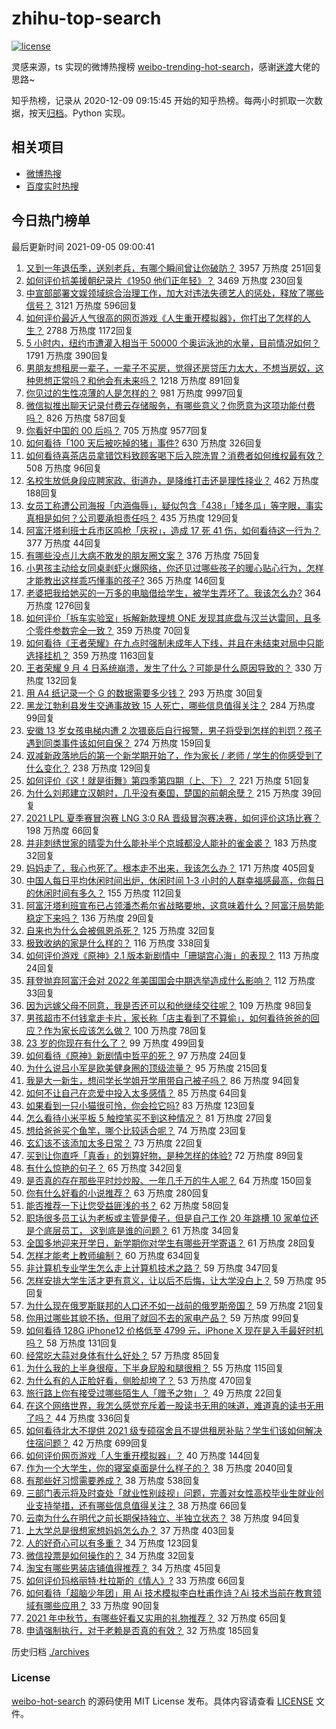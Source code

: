 # zhihu-top-search

[![license](https://img.shields.io/github/license/Arrackisarookie/zhihu-top-search)](https://github.com/Arrackisarookie/zhihu-top-search/blob/master/LICENSE)

灵感来源，ts 实现的微博热搜榜 [weibo-trending-hot-search](https://github.com/justjavac/weibo-trending-hot-search)，感谢[迷渡](https://github.com/justjavac)大佬的思路~

知乎热榜，记录从 2020-12-09 09:15:45 开始的知乎热榜。每两小时抓取一次数据，按天[归档](./archives)。Python 实现。

## 相关项目
+ [微博热搜](https://github.com/Arrackisarookie/weibo-hot-search)
+ [百度实时热搜](https://github.com/Arrackisarookie/baidu-hot-search)

## 今日热门榜单

<!-- Rank Begin -->

最后更新时间 2021-09-05 09:00:41

1. [又到一年退伍季，送别老兵，有哪个瞬间曾让你破防？](https://www.zhihu.com/question/484029261) 3957 万热度 251回复
1. [如何评价抗美援朝纪录片《1950 他们正年轻》？](https://www.zhihu.com/question/475260500) 3469 万热度 230回复
1. [中宣部部署文娱领域综合治理工作，加大对违法失德艺人的惩处，释放了哪些信号？](https://www.zhihu.com/question/484282299) 3121 万热度 596回复
1. [如何评价最近人气很高的网页游戏《人生重开模拟器》，你打出了怎样的人生？](https://www.zhihu.com/question/484487140) 2788 万热度 1172回复
1. [5 小时内，纽约市遭灌入相当于 50000 个奥运泳池的水量，目前情况如何？](https://www.zhihu.com/question/484388628) 1791 万热度 390回复
1. [男朋友想租房一辈子，一辈子不买房，觉得还房贷压力太大，不想当房奴，这种思想正常吗？和他会有未来吗？](https://www.zhihu.com/question/479887699) 1218 万热度 891回复
1. [你见过的生性凉薄的人是怎样的？](https://www.zhihu.com/question/29174460) 981 万热度 9997回复
1. [微信拟推出聊天记录付费云存储服务，有哪些意义？你愿意为这项功能付费吗？](https://www.zhihu.com/question/484674591) 826 万热度 587回复
1. [你看好中国的 00 后吗？](https://www.zhihu.com/question/339837587) 705 万热度 9577回复
1. [如何看待「100 天后被吃掉的猪」事件?](https://www.zhihu.com/question/484143952) 630 万热度 326回复
1. [如何看待喜茶店员拿错饮料致顾客喝下后入院洗胃？消费者如何维权最有效？](https://www.zhihu.com/question/484523708) 508 万热度 96回复
1. [名校生放低身段应聘家政、街道办，是降维打击还是理性择业？](https://www.zhihu.com/question/484622217) 462 万热度 188回复
1. [女员工称遭公司海报「内涵侮辱」，疑似包含「438」「矮冬瓜」等字眼，事实真相是如何？公司要承担责任吗？](https://www.zhihu.com/question/484406846) 435 万热度 129回复
1. [阿富汗塔利班士兵市区鸣枪「庆祝」，造成 17 死 41 伤，如何看待这一行为？](https://www.zhihu.com/question/484733609) 377 万热度 44回复
1. [有哪些没点儿大病不敢发的朋友圈文案？](https://www.zhihu.com/question/483629892) 376 万热度 75回复
1. [小男孩主动给女同桌剥虾火爆网络，你还见过哪些孩子的暖心贴心行为，怎样才能教出这样乖巧懂事的孩子?](https://www.zhihu.com/question/484435500) 365 万热度 146回复
1. [老婆把我给她买的一万多的电脑借给学生，被学生弄坏了。我该怎么办?](https://www.zhihu.com/question/420145060) 364 万热度 1276回复
1. [如何评价「拆车实验室」拆解新款理想 ONE 发现其底盘与汉兰达雷同，且多个零件参数完全一致？](https://www.zhihu.com/question/484441010) 359 万热度 70回复
1. [如何看待《王者荣耀》在九点时强制未成年人下线，并且在未结束对局中只能选择挂机？](https://www.zhihu.com/question/484532812) 359 万热度 1163回复
1. [王者荣耀 9 月 4 日系统崩溃，发生了什么？可能是什么原因导致的？](https://www.zhihu.com/question/484746148) 330 万热度 132回复
1. [用 A4 纸记录一个 G 的数据需要多少钱？](https://www.zhihu.com/question/483838337) 293 万热度 30回复
1. [黑龙江勃利县发生交通事故致 15 人死亡，哪些信息值得关注？](https://www.zhihu.com/question/484628079) 284 万热度 99回复
1. [安徽 13 岁女孩电梯内遭 2 次猥亵后自行报警，男子将受到怎样的判罚？孩子遇到同类事件该如何自保？](https://www.zhihu.com/question/484237973) 274 万热度 159回复
1. [双减新政落地后的第一个新学期开始了，作为家长 / 老师 / 学生的你感受到了什么变化？](https://www.zhihu.com/question/483979961) 238 万热度 129回复
1. [如何评价《这！就是街舞》第四季第四期（上、下）？](https://www.zhihu.com/question/484617833) 221 万热度 51回复
1. [为什么刘邦建立汉朝时，几乎没有秦国，楚国的前朝余孽？](https://www.zhihu.com/question/484319378) 215 万热度 39回复
1. [2021 LPL 夏季赛冒泡赛 LNG 3:0 RA 晋级冒泡赛决赛，如何评价这场比赛？](https://www.zhihu.com/question/484706324) 198 万热度 66回复
1. [并非刺绣世家的晴雯为什么能补半个京城都没人能补的雀金裘？](https://www.zhihu.com/question/484362516) 183 万热度 32回复
1. [妈妈走了，我心也死了。根本走不出来，我该怎么办？](https://www.zhihu.com/question/483272707) 171 万热度 405回复
1. [中国人每日平均休闲时间出炉，休闲时间 1-3 小时的人群幸福感最高，你每日的休闲时间有多久？](https://www.zhihu.com/question/484407964) 155 万热度 112回复
1. [阿富汗塔利班宣布已占领潘杰希尔省战略要地，这意味着什么？阿富汗局势能稳定下来吗？](https://www.zhihu.com/question/484706488) 136 万热度 29回复
1. [自来也为什么会被佩恩杀死？](https://www.zhihu.com/question/484339253) 125 万热度 32回复
1. [极致收纳的家是什么样的？](https://www.zhihu.com/question/331434969) 116 万热度 338回复
1. [如何评价游戏《原神》2.1 版本新剧情中「珊瑚宫心海」的表现？](https://www.zhihu.com/question/484116793) 113 万热度 24回复
1. [拜登抛弃阿富汗会对 2022 年美国国会中期选举造成什么影响？](https://www.zhihu.com/question/480171862) 112 万热度 33回复
1. [因为远嫁父母不同意，我是否还可以和他继续交往呢？](https://www.zhihu.com/question/484570451) 109 万热度 98回复
1. [男孩超市不付钱拿走卡片，家长称「店主看到了不算偷」，如何看待爸爸的回应？作为家长应该怎么做？](https://www.zhihu.com/question/483774973) 100 万热度 78回复
1. [23 岁的你现在有什么了？](https://www.zhihu.com/question/466947617) 99 万热度 499回复
1. [如何看待《原神》新剧情中哲平的死？](https://www.zhihu.com/question/484342788) 97 万热度 24回复
1. [为什么说吕小军是欧美健身圈的顶级流量？](https://www.zhihu.com/question/476674229) 95 万热度 215回复
1. [我是大一新生，想问学长学姐开学用带自己被子吗？](https://www.zhihu.com/question/479714454) 86 万热度 94回复
1. [如何不让自己在恋爱中投入太多感情？](https://www.zhihu.com/question/28449115) 85 万热度 64回复
1. [如果看到一只小猫很可怜，你会捡它吗?](https://www.zhihu.com/question/475608579) 83 万热度 123回复
1. [怎么看待小米平板 5 触控笔买不到这种情况？](https://www.zhihu.com/question/479998110) 81 万热度 27回复
1. [想给爸爸买个鱼竿，哪个比较适合呢？](https://www.zhihu.com/question/480515224) 74 万热度 23回复
1. [玄幻该不该添加太多日常？](https://www.zhihu.com/question/484405346) 73 万热度 22回复
1. [买到让你直呼「真香」的划算好物，是种怎样的体验?](https://www.zhihu.com/question/484198672) 72 万热度 89回复
1. [有什么惊艳的句子？](https://www.zhihu.com/question/432528611) 65 万热度 342回复
1. [是否真的存在那些平时炒炒股、一年几千万的牛人呢？](https://www.zhihu.com/question/26104489) 64 万热度 150回复
1. [你有什么好看的小说推荐？](https://www.zhihu.com/question/390033283) 63 万热度 280回复
1. [能否推荐一下让您受益匪浅的书？](https://www.zhihu.com/question/481614328) 62 万热度 58回复
1. [职场很多员工认为老板或主管是傻子，但是自己工作 20 年跳槽 10 家单位还是个底层员工， 这到底是谁的问题？](https://www.zhihu.com/question/483642412) 61 万热度 34回复
1. [全国多地迎来开学日，新学期你对学生有哪些开学寄语？](https://www.zhihu.com/question/483927101) 61 万热度 28回复
1. [怎样才能考上教师编制？](https://www.zhihu.com/question/23612599) 60 万热度 634回复
1. [非计算机专业学生怎么走上计算机技术之路？](https://www.zhihu.com/question/21671705) 59 万热度 347回复
1. [怎样安排大学生活才更有意义，让以后不后悔，让大学没白上？](https://www.zhihu.com/question/437403791) 59 万热度 95回复
1. [为什么现在俄罗斯联邦的人口还不如一战前的俄罗斯帝国？](https://www.zhihu.com/question/481673816) 59 万热度 21回复
1. [你用过哪些其貌不扬，但用了就回不去的家电产品？](https://www.zhihu.com/question/373748750) 59 万热度 99回复
1. [如何看待 128G iPhone12 价格低至 4799 元，iPhone X 现在是入手最好时机吗？](https://www.zhihu.com/question/484432174) 58 万热度 131回复
1. [经常吃大蒜对身体有什么好处？](https://www.zhihu.com/question/475285623) 57 万热度 85回复
1. [为什么我的上半身很瘦，下半身屁股和腿很粗？](https://www.zhihu.com/question/27564483) 55 万热度 115回复
1. [为什么有的人正脸好看，侧脸却垮了？](https://www.zhihu.com/question/483702280) 53 万热度 470回复
1. [旅行路上你有接受过哪些陌生人「赠予之物」？](https://www.zhihu.com/question/481247397) 49 万热度 22回复
1. [在这个网络世界，我怎么感觉充斥着一股读书无用的味道，难道真的读书无用了吗？](https://www.zhihu.com/question/480512247) 44 万热度 336回复
1. [如何看待北大不提供 2021 级专硕宿舍且不提供租房补贴？学生们该如何解决住宿问题？](https://www.zhihu.com/question/483220491) 42 万热度 699回复
1. [如何评价网页游戏「人生重开模拟器」？](https://www.zhihu.com/question/484526139) 40 万热度 144回复
1. [作为一个大学生，你的寝室桌面是什么样子的？](https://www.zhihu.com/question/319191971) 38 万热度 2040回复
1. [有那些好习惯需要养成？](https://www.zhihu.com/question/431242009) 38 万热度 538回复
1. [三部门表示将及时查处「就业性别歧视」问题，完善对女性高校毕业生就业创业支持举措，还有哪些信息值得关注？](https://www.zhihu.com/question/484485579) 38 万热度 66回复
1. [云南为什么在明代之前长期保持独立、半独立状态？](https://www.zhihu.com/question/36834582) 38 万热度 94回复
1. [上大学总是很想家想妈妈怎么办？](https://www.zhihu.com/question/414756223) 37 万热度 403回复
1. [人的好奇心可以有多重？](https://www.zhihu.com/question/483749919) 34 万热度 123回复
1. [微信投票是如何操作的？](https://www.zhihu.com/question/38141143) 34 万热度 32回复
1. [淘宝有哪些男装店铺值得推荐？](https://www.zhihu.com/question/20918261) 34 万热度 45回复
1. [如何评价玛格丽特·杜拉斯的《情人》?](https://www.zhihu.com/question/37766551) 33 万热度 66回复
1. [如何看待「超脑少年团」用 Ai 技术模拟李白杜甫作诗？Ai 技术当前在教育领域有哪些应用？](https://www.zhihu.com/question/484538986) 33 万热度 90回复
1. [2021 年中秋节，有哪些好看又实用的礼物推荐？](https://www.zhihu.com/question/483993110) 32 万热度 65回复
1. [申请强制执行，对于老赖是否真的有效？](https://www.zhihu.com/question/437656506) 32 万热度 185回复
<!-- Rank End -->

历史归档 [./archives](./archives)

### License

[weibo-hot-search](https://github.com/Arrackisarookie/zhihu-top-search) 的源码使用 MIT License 发布。具体内容请查看 [LICENSE](./LICENSE) 文件。
